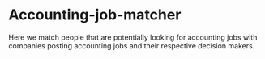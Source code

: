 # Accounting-job-matcher
Here we match people that are potentially looking for accounting jobs with companies posting accounting jobs and their respective decision makers.
